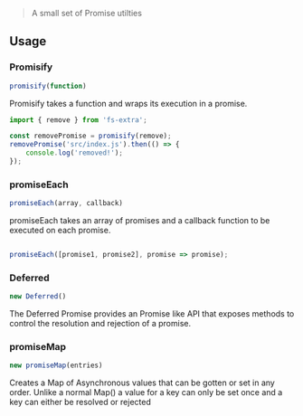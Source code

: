 > A small set of Promise utilties

## Usage

### Promisify

```js
promisify(function)
```

Promisify takes a function and wraps its execution in a promise. 

```js
import { remove } from 'fs-extra';

const removePromise = promisify(remove);
removePromise('src/index.js').then(() => {
    console.log('removed!');
});
```

### promiseEach

```js
promiseEach(array, callback)
```

promiseEach takes an array of promises and a callback function to be executed on each promise.

```js

promiseEach([promise1, promise2], promise => promise);
```

### Deferred

```js
new Deferred()
```

The Deferred Promise provides an Promise like API that exposes methods to control the resolution and rejection of a promise.

### promiseMap

```js
new promiseMap(entries)
```

Creates a Map of Asynchronous values that can be gotten or set in any order. Unlike a normal Map() a value for a key can only be set once and a key can either be resolved or rejected
